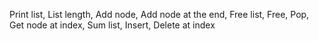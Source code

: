 Print list, List length, Add node, Add node at the end, Free list, Free, Pop, Get node at index, Sum list, Insert, Delete at index
